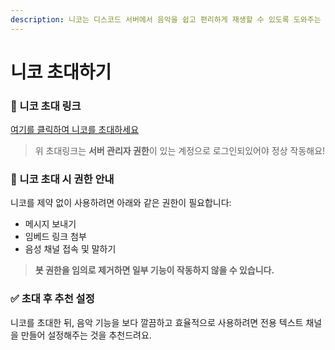 ```yaml
---
description: 니코는 디스코드 서버에서 음악을 쉽고 편리하게 재생할 수 있도록 도와주는 음악 봇입니다.
---
```


# 니코 초대하기

### 🔗 니코 초대 링크

[여기를 클릭하여 니코를 초대하세요](https://discord.com/oauth2/authorize?client_id=1363195888125743304\&permissions=8\&integration_type=0\&scope=bot+applications.commands)

> 위 초대링크는 **서버 관리자 권한**이 있는 계정으로 로그인되있어야 정상 작동해요!

### 📌 니코 초대 시 권한 안내

니코를 제약 없이 사용하려면 아래와 같은 권한이 필요합니다:

* 메시지 보내기
* 임베드 링크 첨부
* 음성 채널 접속 및 말하기

> **봇 권한을 임의로 제거하면 일부 기능이 작동하지 않을 수 있습니다.**

### ✅ 초대 후 추천 설정

니코를 초대한 뒤, 음악 기능을 보다 깔끔하고 효율적으로 사용하려면 전용 텍스트 채널을 만들어 설정해주는 것을 추천드려요.



